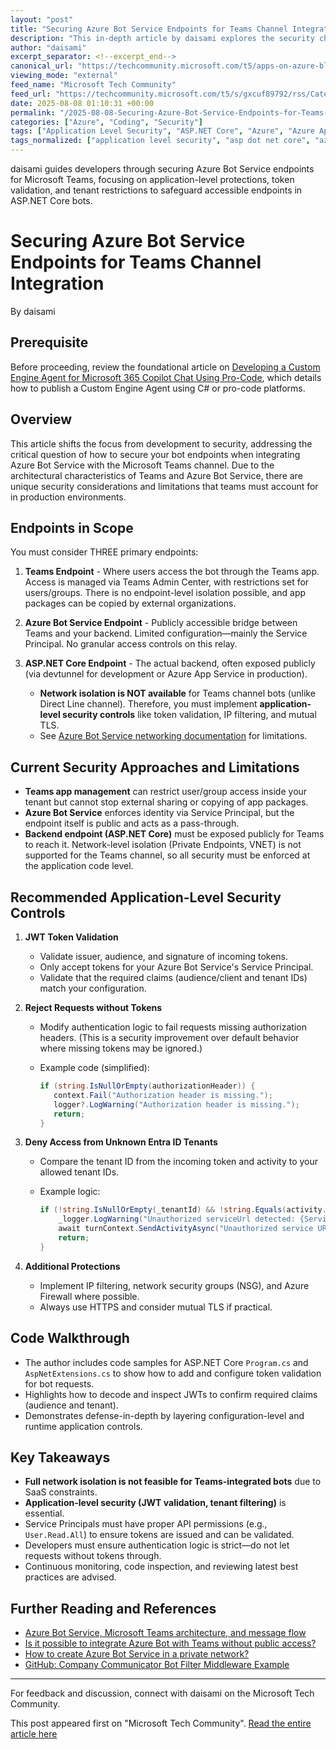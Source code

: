 ```yaml
---
layout: "post"
title: "Securing Azure Bot Service Endpoints for Teams Channel Integration"
description: "This in-depth article by daisami explores the security challenges and practical strategies for protecting Azure Bot Service endpoints used with Microsoft Teams. It covers endpoint types, network limitations, application-level controls, token validation, tenant restrictions, and best practices for developers deploying bots in production environments using ASP.NET Core. The discussion includes code walkthroughs and references to relevant Microsoft documentation and community resources."
author: "daisami"
excerpt_separator: <!--excerpt_end-->
canonical_url: "https://techcommunity.microsoft.com/t5/apps-on-azure-blog/how-to-secure-azure-bot-service-endpoints-with-teams-channel/ba-p/4440495"
viewing_mode: "external"
feed_name: "Microsoft Tech Community"
feed_url: "https://techcommunity.microsoft.com/t5/s/gxcuf89792/rss/Category?category.id=Azure"
date: 2025-08-08 01:10:31 +00:00
permalink: "/2025-08-08-Securing-Azure-Bot-Service-Endpoints-for-Teams-Channel-Integration.html"
categories: ["Azure", "Coding", "Security"]
tags: ["Application Level Security", "ASP.NET Core", "Azure", "Azure App Service", "Azure Bot Service", "Azure Firewall", "Best Practices", "Bot Framework", "C#", "Cloud Security", "Coding", "Community", "Endpoint Security", "Entra ID", "JWT Token Validation", "Microsoft 365 Copilot", "Microsoft Teams", "Multi Tenant Security", "Network Isolation", "Network Security Groups", "Security", "Service Principal", "Token Authentication"]
tags_normalized: ["application level security", "asp dot net core", "azure", "azure app service", "azure bot service", "azure firewall", "best practices", "bot framework", "c", "cloud security", "coding", "community", "endpoint security", "entra id", "jwt token validation", "microsoft 365 copilot", "microsoft teams", "multi tenant security", "network isolation", "network security groups", "security", "service principal", "token authentication"]
---
```


daisami guides developers through securing Azure Bot Service endpoints for Microsoft Teams, focusing on application-level protections, token validation, and tenant restrictions to safeguard accessible endpoints in ASP.NET Core bots.<!--excerpt_end-->

# Securing Azure Bot Service Endpoints for Teams Channel Integration

By daisami

## Prerequisite

Before proceeding, review the foundational article on [Developing a Custom Engine Agent for Microsoft 365 Copilot Chat Using Pro-Code](https://techcommunity.microsoft.com/blog/appsonazureblog/develop-custom-engine-agent-to-microsoft-365-copilot-chat-with-pro-code/4435612), which details how to publish a Custom Engine Agent using C# or pro-code platforms.

## Overview

This article shifts the focus from development to security, addressing the critical question of how to secure your bot endpoints when integrating Azure Bot Service with the Microsoft Teams channel. Due to the architectural characteristics of Teams and Azure Bot Service, there are unique security considerations and limitations that teams must account for in production environments.

## Endpoints in Scope

You must consider THREE primary endpoints:

1. **Teams Endpoint** - Where users access the bot through the Teams app. Access is managed via Teams Admin Center, with restrictions set for users/groups. There is no endpoint-level isolation possible, and app packages can be copied by external organizations.

2. **Azure Bot Service Endpoint** - Publicly accessible bridge between Teams and your backend. Limited configuration—mainly the Service Principal. No granular access controls on this relay.

3. **ASP.NET Core Endpoint** - The actual backend, often exposed publicly (via devtunnel for development or Azure App Service in production).

   - **Network isolation is NOT available** for Teams channel bots (unlike Direct Line channel). Therefore, you must implement **application-level security controls** like token validation, IP filtering, and mutual TLS.
   - See [Azure Bot Service networking documentation](https://learn.microsoft.com/en-us/azure/bot-service/dl-network-isolation-concept?view=azure-bot-service-4.0) for limitations.

## Current Security Approaches and Limitations

- **Teams app management** can restrict user/group access inside your tenant but cannot stop external sharing or copying of app packages.
- **Azure Bot Service** enforces identity via Service Principal, but the endpoint itself is public and acts as a pass-through.
- **Backend endpoint (ASP.NET Core)** must be exposed publicly for Teams to reach it. Network-level isolation (Private Endpoints, VNET) is not supported for the Teams channel, so all security must be enforced at the application code level.

## Recommended Application-Level Security Controls

1. **JWT Token Validation**
   - Validate issuer, audience, and signature of incoming tokens.
   - Only accept tokens for your Azure Bot Service's Service Principal.
   - Validate that the required claims (audience/client and tenant IDs) match your configuration.

2. **Reject Requests without Tokens**
   - Modify authentication logic to fail requests missing authorization headers. (This is a security improvement over default behavior where missing tokens may be ignored.)
   - Example code (simplified):

     ```csharp
     if (string.IsNullOrEmpty(authorizationHeader)) {
        context.Fail("Authorization header is missing.");
        logger?.LogWarning("Authorization header is missing.");
        return;
     }
     ```

3. **Deny Access from Unknown Entra ID Tenants**
   - Compare the tenant ID from the incoming token and activity to your allowed tenant IDs.
   - Example logic:

     ```csharp
     if (!string.IsNullOrEmpty(_tenantId) && !string.Equals(activity.Conversation?.TenantId, _tenantId, StringComparison.OrdinalIgnoreCase)) {
         _logger.LogWarning("Unauthorized serviceUrl detected: {ServiceUrl}. Expected TenantId: {TenantId}", activity?.ServiceUrl, _tenantId);
         await turnContext.SendActivityAsync("Unauthorized service URL.", cancellationToken: cancellationToken);
         return;
     }
     ```

4. **Additional Protections**
   - Implement IP filtering, network security groups (NSG), and Azure Firewall where possible.
   - Always use HTTPS and consider mutual TLS if practical.

## Code Walkthrough

- The author includes code samples for ASP.NET Core `Program.cs` and `AspNetExtensions.cs` to show how to add and configure token validation for bot requests.
- Highlights how to decode and inspect JWTs to confirm required claims (audience and tenant).
- Demonstrates defense-in-depth by layering configuration-level and runtime application controls.

## Key Takeaways

- **Full network isolation is not feasible for Teams-integrated bots** due to SaaS constraints.
- **Application-level security (JWT validation, tenant filtering)** is essential.
- Service Principals must have proper API permissions (e.g., `User.Read.All`) to ensure tokens are issued and can be validated.
- Developers must ensure authentication logic is strict—do not let requests without tokens through.
- Continuous monitoring, code inspection, and reviewing latest best practices are advised.

## Further Reading and References

- [Azure Bot Service, Microsoft Teams architecture, and message flow](https://moimhossain.com/2025/05/22/azure-bot-service-microsoft-teams-architecture-and-message-flow/?utm_source=chatgpt.com)
- [Is it possible to integrate Azure Bot with Teams without public access?](https://learn.microsoft.com/en-us/answers/questions/2263616/is-it-possible-to-integrate-azure-bot-with-teams-w)
- [How to create Azure Bot Service in a private network?](https://learn.microsoft.com/en-us/answers/questions/2153606/how-to-create-azure-bot-service-in-a-private-netwo)
- [GitHub: Company Communicator Bot Filter Middleware Example](https://github.com/OfficeDev/microsoft-teams-apps-company-communicator/blob/dcf3b169084d3fff7c1e4c5b68718fb33c3391dd/Source/CompanyCommunicator/Bot/CompanyCommunicatorBotFilterMiddleware.cs#L44)

---

For feedback and discussion, connect with daisami on the Microsoft Tech Community.

This post appeared first on "Microsoft Tech Community". [Read the entire article here](https://techcommunity.microsoft.com/t5/apps-on-azure-blog/how-to-secure-azure-bot-service-endpoints-with-teams-channel/ba-p/4440495)
